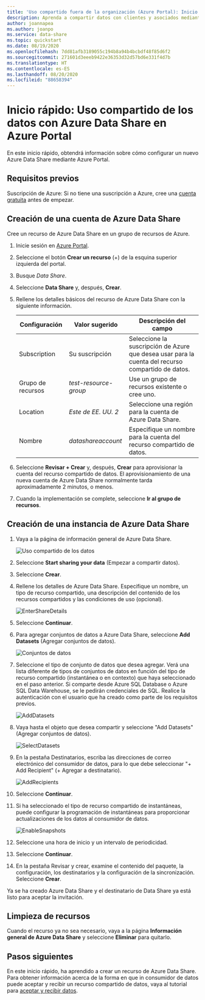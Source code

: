 ```yaml
---
title: 'Uso compartido fuera de la organización (Azure Portal): Inicio rápido de Azure Data Share'
description: Aprenda a compartir datos con clientes y asociados mediante Azure Data Share en este inicio rápido.
author: joannapea
ms.author: joanpo
ms.service: data-share
ms.topic: quickstart
ms.date: 08/19/2020
ms.openlocfilehash: 7dd81afb3189055c194b8a94b4bcbdf48f85d6f2
ms.sourcegitcommit: 271601d3eeeb9422e36353d32d57bd6e331f4d7b
ms.translationtype: HT
ms.contentlocale: es-ES
ms.lasthandoff: 08/20/2020
ms.locfileid: "88658394"
---
```

# <a name="quickstart-share-data-using-azure-data-share-in-the-azure-portal"></a>Inicio rápido: Uso compartido de los datos con Azure Data Share en Azure Portal

En este inicio rápido, obtendrá información sobre cómo configurar un nuevo Azure Data Share mediante Azure Portal.

## <a name="prerequisites"></a>Requisitos previos

Suscripción de Azure: Si no tiene una suscripción a Azure, cree una [cuenta gratuita](https://azure.microsoft.com/free/) antes de empezar.


## <a name="create-a-data-share-account"></a>Creación de una cuenta de Azure Data Share

Cree un recurso de Azure Data Share en un grupo de recursos de Azure.

1. Inicie sesión en [Azure Portal](https://portal.azure.com/).

1. Seleccione el botón **Crear un recurso** (+) de la esquina superior izquierda del portal.

1. Busque *Data Share*.

1. Seleccione **Data Share** y, después, **Crear**.

1. Rellene los detalles básicos del recurso de Azure Data Share con la siguiente información. 

   **Configuración** | **Valor sugerido** | **Descripción del campo**
   |---|---|---|
   | Subscription | Su suscripción | Seleccione la suscripción de Azure que desea usar para la cuenta del recurso compartido de datos.|
   | Grupo de recursos | *test-resource-group* | Use un grupo de recursos existente o cree uno. |
   | Location | *Este de EE. UU. 2* | Seleccione una región para la cuenta de Azure Data Share.
   | Nombre | *datashareaccount* | Especifique un nombre para la cuenta del recurso compartido de datos. |

1. Seleccione **Revisar + Crear** y, después, **Crear** para aprovisionar la cuenta del recurso compartido de datos. El aprovisionamiento de una nueva cuenta de Azure Data Share normalmente tarda aproximadamente 2 minutos, o menos.

1. Cuando la implementación se complete, seleccione **Ir al grupo de recursos**.

## <a name="create-a-data-share"></a>Creación de una instancia de Azure Data Share

1. Vaya a la página de información general de Azure Data Share.

   ![Uso compartido de los datos](./media/share-receive-data.png "Uso compartido de los datos") 

1. Seleccione **Start sharing your data** (Empezar a compartir datos).

1. Seleccione **Crear**.

1. Rellene los detalles de Azure Data Share. Especifique un nombre, un tipo de recurso compartido, una descripción del contenido de los recursos compartidos y las condiciones de uso (opcional). 

   ![EnterShareDetails](./media/enter-share-details.png "Introducción de detalles del recurso compartido") 

1. Seleccione **Continuar**.

1. Para agregar conjuntos de datos a Azure Data Share, seleccione **Add Datasets** (Agregar conjuntos de datos). 

   ![Conjuntos de datos](./media/datasets.png "Conjuntos de datos")

1. Seleccione el tipo de conjunto de datos que desea agregar. Verá una lista diferente de tipos de conjuntos de datos en función del tipo de recurso compartido (instantánea o en contexto) que haya seleccionado en el paso anterior. Si comparte desde Azure SQL Database o Azure SQL Data Warehouse, se le pedirán credenciales de SQL. Realice la autenticación con el usuario que ha creado como parte de los requisitos previos.

   ![AddDatasets](./media/add-datasets.png "Incorporación de conjuntos de datos")    

1. Vaya hasta el objeto que desea compartir y seleccione "Add Datasets" (Agregar conjuntos de datos). 

   ![SelectDatasets](./media/select-datasets.png "Selección de conjuntos de datos")    

1. En la pestaña Destinatarios, escriba las direcciones de correo electrónico del consumidor de datos, para lo que debe seleccionar "+ Add Recipient" (+ Agregar a destinatario).

   ![AddRecipients](./media/add-recipient.png "Adición de destinatarios") 

1. Seleccione **Continuar**.

1. Si ha seleccionado el tipo de recurso compartido de instantáneas, puede configurar la programación de instantáneas para proporcionar actualizaciones de los datos al consumidor de datos. 

   ![EnableSnapshots](./media/enable-snapshots.png "Habilitación de instantáneas") 

1. Seleccione una hora de inicio y un intervalo de periodicidad. 

1. Seleccione **Continuar**.

1. En la pestaña Revisar y crear, examine el contenido del paquete, la configuración, los destinatarios y la configuración de la sincronización. Seleccione **Crear**.

Ya se ha creado Azure Data Share y el destinatario de Data Share ya está listo para aceptar la invitación.

## <a name="clean-up-resources"></a>Limpieza de recursos

Cuando el recurso ya no sea necesario, vaya a la página **Información general de Azure Data Share** y seleccione **Eliminar** para quitarlo.

## <a name="next-steps"></a>Pasos siguientes

En este inicio rápido, ha aprendido a crear un recurso de Azure Data Share. Para obtener información acerca de la forma en que in consumidor de datos puede aceptar y recibir un recurso compartido de datos, vaya al tutorial para [aceptar y recibir datos](subscribe-to-data-share.md). 
